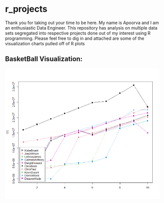 # r_projects
Thank you for taking out your time to be here. My name is Apoorva and I am an enthusiastic Data Engineer. This repository has analysis on multiple data sets segregated into respective projects done out of my interest using R programming. Please feel free to dig in and attached are some of the visualization charts pulled off of R plots


## BasketBall Visualization:

![Alt text](Basketball/images/Rplot1.png?raw=true)

